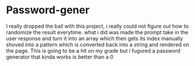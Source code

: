 # Password-gener

I really dropped the ball with this project, i really could not figure out how to randomize the result everytime. what i did was made the prompt take in the user response and turn it into an array which then gets its index manually shoved into a pattern which is converted back into a string and rendered on the page. This is going to be a hit on my grade but i fugured a password generator that kinda works is better than a 0
